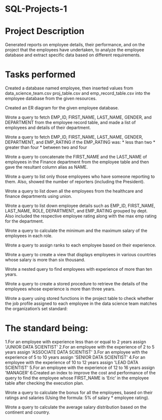 # SQL-Projects-1

# Project Description
Generated reports on employee details, their performance, and on the project that the employees have undertaken, to analyze the employee database and extract specific data based on different requirements.

# Tasks performed
Created a database named employee, then inserted values from data_science_team.csv proj_table.csv and emp_record_table.csv into the employee database from the given resources.

Created an ER diagram for the given employee database.

Wrote a query to fetch EMP_ID, FIRST_NAME, LAST_NAME, GENDER, and DEPARTMENT from the employee record table, and made a list of employees and details of their department.

Wrote a query to fetch EMP_ID, FIRST_NAME, LAST_NAME, GENDER, DEPARTMENT, and EMP_RATING if the EMP_RATING was: * less than two * greater than four * between two and four

Wrote a query to concatenate the FIRST_NAME and the LAST_NAME of employees in the Finance department from the employee table and then gave the resultant column alias as NAME.

Wrote a query to list only those employees who have someone reporting to them. Also, showed the number of reporters (including the President).

Wrote a query to list down all the employees from the healthcare and finance departments using union.

Wrote a query to list down employee details such as EMP_ID, FIRST_NAME, LAST_NAME, ROLE, DEPARTMENT, and EMP_RATING grouped by dept. Also included the respective employee rating along with the max emp rating for the department.

Wrote a query to calculate the minimum and the maximum salary of the employees in each role.

Wrote a query to assign ranks to each employee based on their experience.

Wrote a query to create a view that displays employees in various countries whose salary is more than six thousand.

Wrote a nested query to find employees with experience of more than ten years.

Wrote a query to create a stored procedure to retrieve the details of the employees whose experience is more than three years.

Wrote a query using stored functions in the project table to check whether the job profile assigned to each employee in the data science team matches the organization’s set standard:

# The standard being:
1.For an employee with experience less than or equal to 2 years assign 'JUNIOR DATA SCIENTIST'
2.For an employee with the experience of 2 to 5 years assign 'ASSOCIATE DATA SCIENTIST'
3.For an employee with the experience of 5 to 10 years assign 'SENIOR DATA SCIENTIST'
4.For an employee with the experience of 10 to 12 years assign 'LEAD DATA SCIENTIST'
5.For an employee with the experience of 12 to 16 years assign 'MANAGER'
6.Created an index to improve the cost and performance of the query to find the employee whose FIRST_NAME is ‘Eric’ in the employee table 
  after checking the execution plan.

Wrote a query to calculate the bonus for all the employees, based on their ratings and salaries (Using the formula: 5% of salary * employee rating).

Wrote a query to calculate the average salary distribution based on the continent and country.
